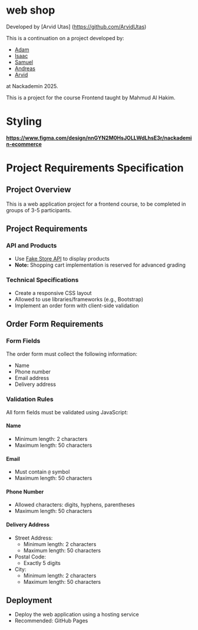 # web shop

Developed by [Arvid Utas] (https://github.com/ArvidUtas) 

This is a continuation on a project developed by:

- [Adam](https://github.com/cfrank3N) 
- [Isaac](https://github.com/isaacBakall29) 
- [Samuel](https://github.com/MakuMoon) 
- [Andreas](https://github.com/Gaurgle) 
- [Arvid](https://github.com/ArvidUtas) 

at Nackademin 2025.

This is a project for the course Frontend taught by Mahmud Al Hakim.


# Styling

**https://www.figma.com/design/nnGYN2M0HsJOLLWdLhsE3r/nackademin-ecommerce**


   # Project Requirements Specification

   ## Project Overview
   This is a web application project for a frontend course, to be completed in groups of 3-5 participants.

   ## Project Requirements

   ### API and Products
   - Use [Fake Store API](https://fakestoreapi.com/) to display products
   - **Note:** Shopping cart implementation is reserved for advanced grading

   ### Technical Specifications
   - Create a responsive CSS layout
   - Allowed to use libraries/frameworks (e.g., Bootstrap)
   - Implement an order form with client-side validation

   ## Order Form Requirements

   ### Form Fields
   The order form must collect the following information:
   - Name
   - Phone number
   - Email address
   - Delivery address

   ### Validation Rules
   All form fields must be validated using JavaScript:

   #### Name
   - Minimum length: 2 characters
   - Maximum length: 50 characters

   #### Email
   - Must contain `@` symbol
   - Maximum length: 50 characters

   #### Phone Number
   - Allowed characters: digits, hyphens, parentheses
   - Maximum length: 50 characters

   #### Delivery Address
   - Street Address:
     - Minimum length: 2 characters
     - Maximum length: 50 characters
   - Postal Code:
     - Exactly 5 digits
   - City:
     - Minimum length: 2 characters
     - Maximum length: 50 characters

   ## Deployment
   - Deploy the web application using a hosting service
   - Recommended: GitHub Pages
